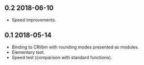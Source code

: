 0.2 2018-06-10
--------------

- Speed improvements.

0.1 2018-05-14
--------------

- Binding to CRlibm with rounding modes presented as modules.
- Elementary test.
- Speed test (comparison with standard functions).
